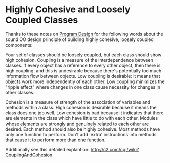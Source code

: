 <!-- Name: Standards/HighlyCohesiveLooselyCoupledClasses -->
<!-- Version: 1 -->
<!-- Last-Modified: 2006/04/01 22:27:02 -->
<!-- Author: demian -->
# Highly Cohesive and Loosely Coupled Classes

Thanks to these notes on [Program Design](http://www.cs.bham.ac.uk/~mdr/teaching/modules02/java2/design.html) for the following words about the sound OO design principle of building highly cohesive, loosely coupled components:

Your set of classes should be loosely coupled, but each class should show high cohesion. Coupling is a measure of the interdependence between classes. If every object has a reference to every other object, then there is high coupling, and this is undesirable because there's potentially too much information flow between objects. Low coupling is desirable: it means that objects work more independently of each other. Low coupling minimizes the "ripple effect" where changes in one class cause necessity for changes in other classes.

Cohesion is a measure of strength of the association of variables and methods within a class. High cohesion is desirable because it means the class does one job well. Low cohesion is bad because it indicates that there are elements in the class which have little to do with each other. Modules whose elements are strongly and genuinely related to each other are desired. Each method should also be highly cohesive. Most methods have only one function to perform. Don't add 'extra' instructions into methods that cause it to perform more than one function. 

Additionally see this detailed explantion: http://c2.com/cgi/wiki?CouplingAndCohesion.